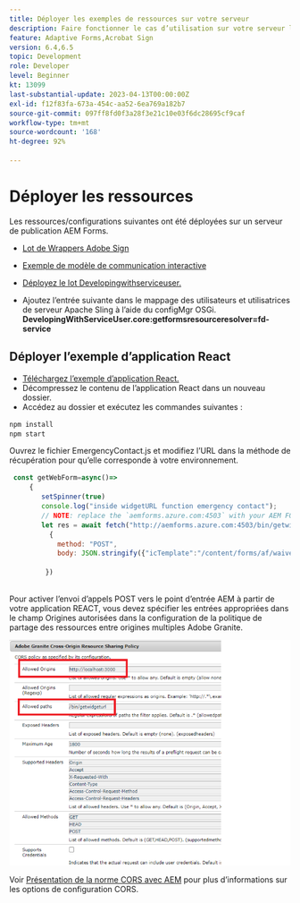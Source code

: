 ```yaml
---
title: Déployer les exemples de ressources sur votre serveur
description: Faire fonctionner le cas d’utilisation sur votre serveur local
feature: Adaptive Forms,Acrobat Sign
version: 6.4,6.5
topic: Development
role: Developer
level: Beginner
kt: 13099
last-substantial-update: 2023-04-13T00:00:00Z
exl-id: f12f83fa-673a-454c-aa52-6ea769a182b7
source-git-commit: 097ff8fd0f3a28f3e21c10e03f6dc28695cf9caf
workflow-type: tm+mt
source-wordcount: '168'
ht-degree: 92%

---
```


# Déployer les ressources

Les ressources/configurations suivantes ont été déployées sur un serveur de publication AEM Forms.

* [Lot de Wrappers Adobe Sign](assets/AcrobatSign.core-1.0.0-SNAPSHOT.jar)

* [Exemple de modèle de communication interactive](assets/waiver-interactive-communication.zip)
* [Déployez le lot Developingwithserviceuser.](https://experienceleague.adobe.com/docs/experience-manager-learn/assets/developingwithserviceuser.zip?lang=fr)
* Ajoutez l’entrée suivante dans le mappage des utilisateurs et utilisatrices de serveur Apache Sling à l’aide du configMgr OSGi.
  **DevelopingWithServiceUser.core:getformsresourceresolver=fd-service**

## Déployer l’exemple d’application React

* [Téléchargez l’exemple d’application React.](assets/mult-step-form1.zip)
* Décompressez le contenu de l’application React dans un nouveau dossier.
* Accédez au dossier et exécutez les commandes suivantes :

```java
npm install
npm start
```

Ouvrez le fichier EmergencyContact.js et modifiez l’URL dans la méthode de récupération pour qu’elle corresponde à votre environnement.


```javascript
 const getWebForm=async()=>
     {
        setSpinner(true)
        console.log("inside widgetURL function emergency contact");
        // NOTE: replace the `aemforms.azure.com:4503` with your AEM FORM server
        let res = await fetch("http://aemforms.azure.com:4503/bin/getwidgeturl",
          {
            method: "POST",
            body: JSON.stringify({"icTemplate":"/content/forms/af/waiver/waiver/channels/print","waiver":formData})
                     
         })
 
```

Pour activer l’envoi d’appels POST vers le point d’entrée AEM à partir de votre application REACT, vous devez spécifier les entrées appropriées dans le champ Origines autorisées dans la configuration de la politique de partage des ressources entre origines multiples Adobe Granite.

![cors-setting](assets/cors-settings.png)

Voir [Présentation de la norme CORS avec AEM](https://experienceleague.adobe.com/docs/experience-manager-learn/foundation/security/understand-cross-origin-resource-sharing.html?lang=fr) pour plus d’informations sur les options de configuration CORS.
